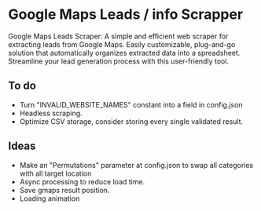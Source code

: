 # Google Maps Leads / info Scrapper

Google Maps Leads Scraper: A simple and efficient web scraper for extracting leads from Google Maps. Easily customizable, plug-and-go solution that automatically organizes extracted data into a spreadsheet. Streamline your lead generation process with this user-friendly tool.

## To do

- Turn "INVALID_WEBSITE_NAMES" constant into a field in config.json
- Headless scraping.
- Optimize CSV storage, consider storing every single validated result.

## Ideas

- Make an "Permutations" parameter at config.json to swap all categories with all target location
- Async processing to reduce load time.
- Save gmaps result position.
- Loading animation
